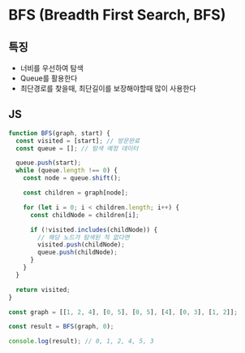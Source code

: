 # BFS (Breadth First Search, BFS)

## 특징

- 너비를 우선하여 탐색
- Queue를 활용한다
- 최단경로를 찾을때, 최단길이를 보장해야할때 많이 사용한다

## JS

```javascript
function BFS(graph, start) {
  const visited = [start]; // 방문완료
  const queue = []; // 탐색 예정 데이터

  queue.push(start);
  while (queue.length !== 0) {
    const node = queue.shift();

    const children = graph[node];

    for (let i = 0; i < children.length; i++) {
      const childNode = children[i];

      if (!visited.includes(childNode)) {
        // 해당 노드가 탐색된 적 없다면
        visited.push(childNode);
        queue.push(childNode);
      }
    }
  }

  return visited;
}

const graph = [[1, 2, 4], [0, 5], [0, 5], [4], [0, 3], [1, 2]];

const result = BFS(graph, 0);

console.log(result); // 0, 1, 2, 4, 5, 3
```
